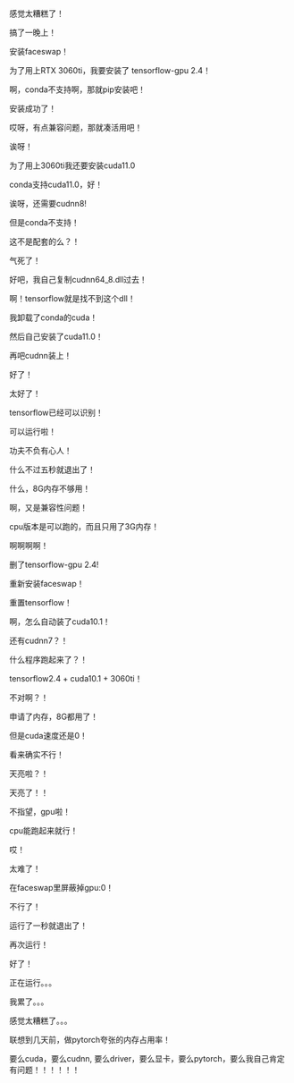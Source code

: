 ##

感觉太糟糕了！

搞了一晚上！

安装faceswap！

为了用上RTX 3060ti，我要安装了 tensorflow-gpu 2.4！

啊，conda不支持啊，那就pip安装吧！

安装成功了！

哎呀，有点兼容问题，那就凑活用吧！

诶呀！

为了用上3060ti我还要安装cuda11.0

conda支持cuda11.0，好！

诶呀，还需要cudnn8!

但是conda不支持！

这不是配套的么？！

气死了！

好吧，我自己复制cudnn64_8.dll过去！

啊！tensorflow就是找不到这个dll！

我卸载了conda的cuda！

然后自己安装了cuda11.0！

再吧cudnn装上！

好了！

太好了！

tensorflow已经可以识别！

可以运行啦！

功夫不负有心人！

什么不过五秒就退出了！

什么，8G内存不够用！

啊，又是兼容性问题！

cpu版本是可以跑的，而且只用了3G内存！

啊啊啊啊！

删了tensorflow-gpu 2.4!

重新安装faceswap！

重置tensorflow！

啊，怎么自动装了cuda10.1！

还有cudnn7？！

什么程序跑起来了？！

tensorflow2.4 + cuda10.1 + 3060ti！

不对啊？！

申请了内存，8G都用了！

但是cuda速度还是0！

看来确实不行！



天亮啦？！

天亮了！！

不指望，gpu啦！

cpu能跑起来就行！

哎！

太难了！

在faceswap里屏蔽掉gpu:0！

不行了！

运行了一秒就退出了！

再次运行！

好了！

正在运行。。。

我累了。。。

感觉太糟糕了。。。


联想到几天前，做pytorch夸张的内存占用率！

要么cuda，要么cudnn, 要么driver，要么显卡，要么pytorch，要么我自己肯定有问题！！！！！！





